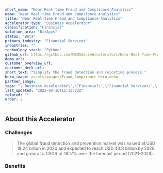 ```yaml
---
short_name: "Near Real-time Fraud and Compliance Analytics"
name: "Near Real-time Fraud and Compliance Analytics"
title: "Near Real-time Fraud and Compliance Analytics"
accelerator_type: "Business Accelerator"
classification: "Financial"
solution_area: "BizApps"
status: "Beta"
primary_industry: "Financial Services"
industries: ""
technology_stack: "Python"
github_url: https://github.com/MSUSAzureAccelerators/Near-Real-Time-Fraud-and-Compliance-Analytics-Solution-Accelerator
demo_url: 
customer_overview_url: 
customer_deck_url: 
short_text: "Simplify the fraud detection and reporting process."
hero_image: assets/images/Fraud_Compliance_Hero.webp
partner_image: 
tags: "\"Business Accelerator\",\"Financial\",\"Financial Services\",\"Python\",\"BizApps\",\"Beta\""
last_updated: "2022-08-16T15:13:23Z"
related: ""
order: 2
---
```

## About this Accelerator

### Challenges

> The global fraud detection and prevention market was valued at USD 18.24 billion in 2020 and expected to reach USD 40.8 billion by 2026 and grow at a CAGR of 18.17% over the forecast period (2021-2026).

### Benefits